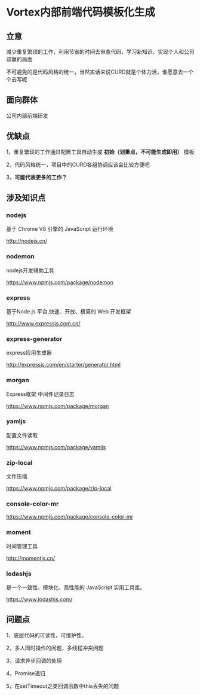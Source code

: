 # Vortex内部前端代码模板化生成
 
## 立意
减少重复繁琐的工作，利用节省的时间去审查代码，学习新知识，实现个人和公司双赢的局面

不可避免的是代码风格的统一，当然实话来说CURD就是个体力活，谁愿意去一个个去写呢

## 面向群体
公司内部前端研发

## 优缺点
1，重复繁琐的工作通过配置工具自动生成 **初始（划重点，不可能生成即用）** 模板

2，代码风格统一，项目中的CURD各组协调应该会比较方便吧

3，**可能代表更多的工作？**

## 涉及知识点

### nodejs 
基于 Chrome V8 引擎的 JavaScript 运行环境

http://nodejs.cn/

### nodemon 
nodejs开发辅助工具

https://www.npmjs.com/package/nodemon

### express 
基于Node.js 平台,快速、开放、极简的 Web 开发框架

http://www.expressjs.com.cn/

### express-generator 
express应用生成器

http://expressjs.com/en/starter/generator.html

### morgan
Express框架 中间件记录日志

https://www.npmjs.com/package/morgan

### yamljs
配置文件读取

https://www.npmjs.com/package/yamljs

### zip-local
文件压缩

https://www.npmjs.com/package/zip-local

### console-color-mr

https://www.npmjs.com/package/console-color-mr

### moment
时间管理工具

http://momentjs.cn/

### lodashjs

是一个一致性、模块化、高性能的 JavaScript 实用工具库。

https://www.lodashjs.com/

## 问题点
1，底层代码的可读性，可维护性。

2，多人同时操作的问题，多线程冲突问题

3，请求异步回调的处理

4，Promise递归

5，在setTimeout之类回调函数中this丢失的问题

